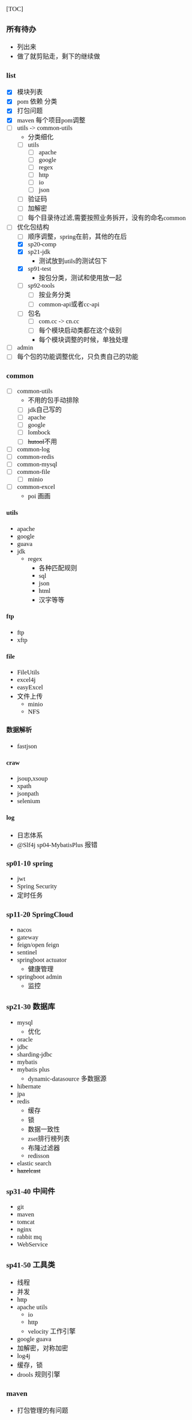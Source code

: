<span  style="font-family: Simsun,serif; font-size: 17px; ">

[TOC]

### 所有待办

- 列出来
- 做了就剪贴走，剩下的继续做

### list

- [x] 模块列表
- [x] pom 依赖 分类
- [x] 打包问题
- [x] maven 每个项目pom调整
- [ ] utils -> common-utils
    - 分类细化
    - [ ] utils
        - [ ] apache
        - [ ] google
        - [ ] regex
        - [ ] http
        - [ ] io
        - [ ] json
    - [ ] 验证码
    - [ ] 加解密
    - [ ] 每个目录待过滤,需要按照业务拆开，没有的命名common
- [ ] 优化包结构
    - [ ] 顺序调整，spring在前，其他的在后
    - [x] sp20-comp
    - [x] sp21-jdk
        - 测试放到utils的测试包下
    - [x] sp91-test
        - 按包分类，测试和使用放一起
    - [ ] sp92-tools
        - [ ] 按业务分类
        - [ ] common-api或者cc-api
    - [ ] 包名
        - [ ] com.cc -> cn.cc
        - [ ] 每个模块启动类都在这个级别
        - 每个模块调整的时候，单独处理
- [ ] admin
- [ ] 每个包的功能调整优化，只负责自己的功能

### common

- [ ] common-utils
    - 不用的包手动排除
    - [ ] jdk自己写的
    - [ ] apache
    - [ ] google
    - [ ] lombock
    - [ ] ~~hutool~~不用
- [ ] common-log
- [ ] common-redis
- [ ] common-mysql
- [ ] common-file
    - [ ] minio
- [ ] common-excel
    - poi 画画

#### utils

- apache
- google
- guava
- jdk
    - regex
        - 各种匹配规则
        - sql
        - json
        - html
        - 汉字等等

#### ftp

- ftp
- xftp

#### file

- FileUtils
- excel4j
- easyExcel
- 文件上传
    - minio
    - NFS

#### 数据解析

- fastjson

#### craw

- jsoup,xsoup
- xpath
- jsonpath
- selenium

#### log

- 日志体系
- @Slf4j sp04-MybatisPlus 报错

### sp01-10 spring

- jwt
- Spring Security
- 定时任务

### sp11-20 SpringCloud

- nacos
- gateway
- feign/open feign
- sentinel
- springboot actuator
    - 健康管理
- springboot admin
    - 监控

### sp21-30 数据库

- mysql
    - 优化
- oracle
- jdbc
- sharding-jdbc
- mybatis
- mybatis plus
    - dynamic-datasource 多数据源
- hibernate
- jpa
- redis
    - 缓存
    - 锁
    - 数据一致性
    - zset排行榜列表
    - 布隆过滤器
    - redisson
- elastic search
- ~~hazelcast~~

### sp31-40 中间件

- git
- maven
- tomcat
- nginx
- rabbit mq
- WebService

### sp41-50 工具类

- 线程
- 并发
- http
- apache utils
    - io
    - http
    - velocity 工作引擎
- google guava
- 加解密，对称加密
- log4j
- 缓存，锁
- drools 规则引擎

### maven

- 打包管理的有问题

</span>